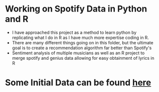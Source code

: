 # Working on Spotify Data in Python and R
- I have approached this project as a method to learn python by replicating what I do in R as I have much more expertise coding in R.
- There are many different things going on in this folder, but the ultimate goal is to create a recommendation algorithm far better than Spotify's
- Sentiment analysis of multiple musicians as well as an R project to merge spotify and genius data allowing for easy obtainment of lyrics in R

# Some Initial Data can be found [here](rpubs.com/dungates)
